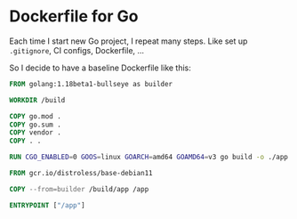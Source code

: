 # Dockerfile for Go

Each time I start new Go project, I repeat many steps.
Like set up `.gitignore`, CI configs, Dockerfile, ...

So I decide to have a baseline Dockerfile like this:

```Dockerfile
FROM golang:1.18beta1-bullseye as builder

WORKDIR /build

COPY go.mod .
COPY go.sum .
COPY vendor .
COPY . .

RUN CGO_ENABLED=0 GOOS=linux GOARCH=amd64 GOAMD64=v3 go build -o ./app main.go

FROM gcr.io/distroless/base-debian11

COPY --from=builder /build/app /app

ENTRYPOINT ["/app"]
```
